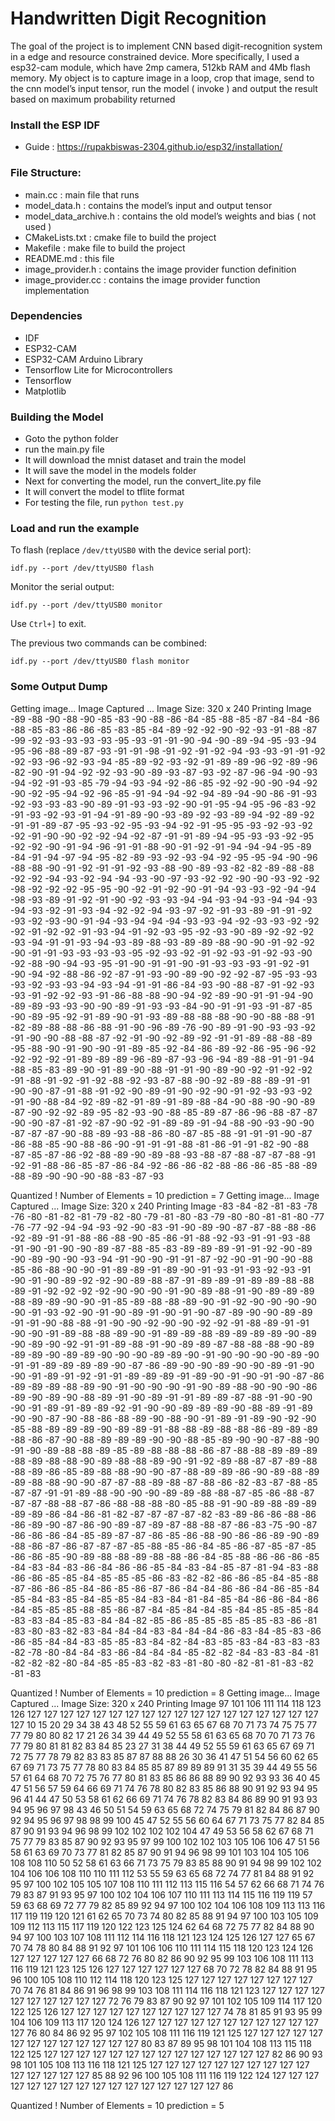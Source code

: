 # Handwritten Digit Recognition
The goal of the project is to implement CNN based digit-recognition system in a edge and resource constrained device. More specifically, I used a esp32-cam module, which have 2mp camera, 512kb RAM and 4Mb flash memory. My object is to capture image in a loop, crop that image, send to the cnn model’s input tensor, run the model ( invoke ) and output the result based on maximum probability returned


### Install the ESP IDF
- Guide : https://rupakbiswas-2304.github.io/esp32/installation/

### File Structure:
- main.cc : main file that runs
- model_data.h : contains the model’s input and output tensor
- model_data_archive.h : contains the old model’s weights and bias ( not used )
- CMakeLists.txt : cmake file to build the project
- Makefile : make file to build the project
- README.md : this file
- image_provider.h : contains the image provider function definition
- image_provider.cc : contains the image provider function implementation

### Dependencies
- IDF 
- ESP32-CAM
- ESP32-CAM Arduino Library
- Tensorflow Lite for Microcontrollers
- Tensorflow
- Matplotlib
### Building the Model
- Goto the python folder
- run the main.py file 
- It will download the mnist dataset and train the model
- It will save the model in the models folder
- Next for converting the model, run the convert_lite.py file
- It will convert the model to tflite format
- For testing the file, run `python test.py`
### Load and run the example

To flash (replace `/dev/ttyUSB0` with the device serial port):
```
idf.py --port /dev/ttyUSB0 flash
```

Monitor the serial output:
```
idf.py --port /dev/ttyUSB0 monitor
```

Use `Ctrl+]` to exit.

The previous two commands can be combined:
```
idf.py --port /dev/ttyUSB0 flash monitor
```

### Some Output Dump 
Getting image...
Image Captured ... Image Size: 320 x 240
Printing Image 
-89 -88 -90 -88 -90 -85 -83 -90 -88 -86 -84 -85 -88 -85 -87 -84 -84 -86 -88 -85 -83 -86 -86 -85 -83 -85 -84 -89 
-92 -92 -90 -92 -93 -91 -88 -87 -99 -92 -93 -93 -93 -93 -95 -93 -91 -91 -90 -94 -90 -89 -94 -95 -93 -94 -95 -96 
-88 -89 -87 -93 -91 -91 -98 -91 -92 -91 -92 -94 -93 -93 -91 -91 -92 -92 -93 -96 -92 -93 -94 -85 -89 -92 -93 -92 
-91 -89 -89 -96 -92 -89 -96 -82 -90 -91 -94 -92 -92 -93 -90 -89 -93 -87 -93 -92 -87 -96 -94 -90 -93 -94 -92 -91 
-93 -85 -79 -94 -93 -94 -92 -86 -85 -92 -92 -90 -90 -94 -92 -90 -92 -95 -94 -92 -96 -85 -91 -94 -94 -92 -94 -89 
-94 -90 -86 -91 -93 -92 -93 -93 -83 -90 -89 -91 -93 -93 -92 -90 -91 -95 -94 -95 -96 -83 -92 -91 -93 -92 -93 -91 
-94 -91 -89 -90 -93 -89 -92 -93 -89 -94 -92 -89 -92 -91 -91 -89 -87 -95 -93 -92 -95 -93 -94 -92 -91 -95 -95 -93 
-92 -93 -92 -92 -91 -90 -90 -92 -92 -94 -92 -87 -91 -91 -89 -94 -95 -93 -93 -92 -95 -92 -92 -90 -91 -94 -96 -91 
-91 -88 -90 -91 -92 -91 -94 -94 -94 -95 -89 -84 -91 -94 -97 -94 -95 -82 -89 -93 -92 -93 -94 -92 -95 -95 -94 -90 
-96 -88 -88 -90 -91 -92 -91 -91 -92 -93 -88 -90 -89 -93 -82 -82 -89 -88 -88 -92 -92 -94 -93 -92 -94 -94 -93 -90 
-97 -93 -92 -92 -90 -90 -93 -92 -92 -98 -92 -92 -92 -95 -95 -90 -92 -91 -92 -90 -91 -94 -93 -93 -92 -94 -94 -98 
-93 -89 -91 -92 -91 -90 -92 -93 -93 -94 -94 -93 -94 -93 -94 -94 -93 -94 -93 -92 -91 -93 -94 -92 -92 -94 -93 -97 
-92 -91 -93 -89 -91 -91 -92 -93 -92 -93 -90 -91 -94 -93 -94 -94 -94 -93 -93 -94 -92 -93 -93 -92 -92 -92 -91 -92 
-92 -91 -93 -94 -91 -92 -93 -95 -92 -93 -90 -89 -92 -92 -92 -93 -94 -91 -91 -93 -94 -93 -89 -88 -93 -89 -89 -88 
-90 -90 -91 -92 -92 -90 -91 -91 -93 -93 -93 -93 -95 -92 -93 -92 -91 -92 -93 -91 -92 -93 -90 -92 -88 -90 -94 -93 
-95 -91 -90 -91 -91 -90 -91 -93 -93 -93 -91 -92 -91 -90 -94 -92 -88 -86 -92 -87 -91 -93 -90 -89 -90 -92 -92 -87 
-95 -93 -93 -93 -92 -93 -93 -94 -93 -94 -91 -91 -86 -84 -93 -90 -88 -87 -91 -92 -93 -93 -91 -92 -92 -93 -91 -86 
-88 -88 -90 -94 -92 -89 -90 -91 -91 -94 -90 -89 -89 -93 -93 -90 -90 -89 -91 -93 -93 -84 -90 -91 -91 -93 -91 -87 
-85 -90 -89 -95 -92 -91 -89 -90 -91 -93 -89 -88 -88 -88 -90 -90 -88 -88 -91 -82 -89 -88 -88 -86 -88 -91 -90 -96 
-89 -76 -90 -89 -91 -90 -93 -93 -92 -91 -90 -90 -88 -88 -87 -92 -91 -90 -92 -89 -92 -91 -91 -89 -88 -88 -89 -95 
-88 -90 -91 -90 -90 -91 -89 -85 -92 -84 -86 -89 -92 -86 -95 -96 -92 -92 -92 -92 -91 -89 -89 -89 -96 -89 -87 -93 
-96 -94 -89 -88 -91 -91 -94 -88 -85 -83 -89 -90 -91 -89 -90 -88 -91 -91 -90 -89 -90 -92 -91 -92 -92 -91 -88 -91 
-92 -91 -92 -88 -92 -93 -87 -88 -90 -92 -89 -88 -89 -91 -91 -90 -90 -87 -91 -88 -91 -92 -90 -89 -91 -90 -92 -90 
-91 -92 -93 -93 -92 -91 -90 -88 -84 -92 -89 -82 -91 -89 -91 -89 -88 -84 -90 -88 -90 -90 -89 -87 -90 -92 -92 -89 
-95 -82 -93 -90 -88 -85 -89 -87 -86 -96 -88 -87 -87 -90 -90 -87 -81 -92 -87 -90 -92 -91 -89 -89 -91 -94 -88 -90 
-93 -90 -90 -87 -87 -87 -90 -88 -89 -93 -88 -86 -80 -87 -85 -88 -91 -91 -91 -90 -87 -86 -88 -85 -90 -88 -86 -90 
-91 -91 -91 -88 -81 -86 -91 -91 -82 -90 -88 -87 -85 -87 -86 -92 -88 -89 -90 -89 -88 -93 -88 -87 -88 -87 -87 -88 
-91 -92 -91 -88 -86 -85 -87 -86 -84 -92 -86 -86 -82 -88 -86 -86 -85 -88 -89 -88 -89 -90 -90 -90 -88 -83 -87 -93 

 Quantized !
Number of Elements = 10 
prediction = 7
Getting image...
Image Captured ... Image Size: 320 x 240
Printing Image 
-83 -84 -82 -81 -83 -78 -76 -80 -81 -82 -81 -79 -82 -80 -79 -81 -80 -83 -79 -80 -80 -81 -81 -80 -77 -76 -77 -92 
-94 -94 -93 -92 -90 -83 -91 -90 -89 -90 -87 -87 -88 -88 -86 -92 -89 -91 -91 -88 -86 -88 -90 -85 -86 -91 -88 -92 
-93 -91 -91 -93 -88 -91 -90 -91 -90 -90 -89 -87 -88 -85 -83 -89 -89 -89 -91 -91 -92 -90 -89 -90 -89 -90 -90 -93 
-94 -91 -90 -90 -91 -91 -87 -92 -90 -91 -90 -90 -88 -85 -86 -88 -90 -90 -91 -89 -89 -91 -89 -90 -91 -93 -91 -93 
-92 -93 -91 -90 -91 -90 -89 -92 -92 -90 -89 -88 -87 -91 -89 -89 -91 -89 -89 -88 -88 -89 -91 -92 -92 -92 -92 -90 
-90 -90 -91 -90 -89 -88 -91 -90 -89 -89 -89 -88 -89 -89 -90 -90 -91 -85 -89 -88 -88 -89 -90 -91 -92 -90 -90 -90 
-90 -90 -91 -93 -92 -90 -91 -90 -89 -91 -90 -91 -90 -87 -89 -90 -90 -89 -89 -91 -91 -90 -88 -88 -91 -90 -90 -92 
-90 -90 -92 -92 -91 -88 -89 -91 -91 -90 -90 -91 -89 -88 -88 -89 -90 -91 -89 -89 -88 -89 -89 -89 -89 -90 -89 -90 
-89 -90 -92 -91 -91 -89 -88 -91 -90 -89 -89 -87 -88 -88 -88 -90 -89 -89 -89 -90 -89 -89 -90 -90 -90 -89 -89 -90 
-91 -90 -90 -90 -90 -89 -90 -91 -91 -89 -89 -89 -89 -90 -87 -86 -89 -90 -90 -89 -90 -90 -89 -91 -90 -90 -91 -89 
-91 -92 -91 -91 -89 -89 -89 -91 -89 -90 -91 -90 -91 -90 -87 -86 -89 -89 -89 -88 -89 -90 -91 -90 -90 -90 -91 -90 
-89 -88 -90 -90 -90 -86 -89 -90 -89 -90 -88 -89 -91 -90 -89 -91 -91 -89 -89 -87 -88 -91 -90 -90 -90 -91 -89 -91 
-89 -89 -92 -91 -90 -90 -89 -89 -89 -90 -88 -89 -91 -89 -90 -90 -87 -90 -88 -86 -88 -89 -90 -88 -90 -91 -89 -91 
-89 -90 -92 -90 -85 -88 -89 -89 -89 -90 -89 -89 -91 -88 -88 -89 -88 -88 -86 -89 -89 -89 -88 -86 -87 -90 -88 -89 
-89 -89 -90 -90 -88 -85 -89 -90 -90 -87 -88 -90 -91 -90 -89 -88 -88 -89 -85 -89 -88 -88 -88 -86 -87 -88 -88 -89 
-89 -89 -88 -89 -88 -88 -90 -89 -88 -88 -89 -90 -91 -92 -89 -88 -87 -87 -89 -88 -88 -89 -86 -85 -89 -88 -88 -90 
-90 -87 -88 -89 -89 -86 -90 -89 -88 -89 -89 -88 -88 -90 -90 -87 -87 -88 -89 -88 -87 -88 -86 -82 -83 -87 -88 -85 
-87 -87 -91 -91 -89 -88 -90 -90 -90 -89 -89 -88 -88 -87 -85 -86 -88 -87 -87 -87 -88 -88 -87 -86 -88 -88 -88 -80 
-85 -88 -91 -90 -89 -88 -89 -89 -89 -89 -86 -84 -86 -81 -82 -87 -87 -87 -87 -82 -83 -89 -86 -86 -88 -86 -86 -89 
-90 -87 -86 -90 -89 -87 -89 -87 -88 -88 -87 -86 -83 -75 -90 -87 -86 -86 -86 -84 -85 -89 -87 -87 -86 -85 -86 -88 
-90 -86 -86 -89 -90 -89 -88 -86 -87 -86 -87 -87 -87 -85 -88 -85 -86 -84 -85 -86 -87 -85 -87 -85 -86 -86 -85 -90 
-89 -88 -88 -89 -88 -88 -86 -84 -85 -88 -86 -86 -86 -85 -84 -83 -84 -83 -86 -84 -86 -86 -85 -84 -83 -84 -85 -87 
-81 -94 -83 -88 -86 -86 -85 -85 -84 -85 -85 -85 -86 -83 -82 -82 -86 -86 -85 -84 -85 -88 -87 -86 -86 -85 -84 -86 
-85 -86 -87 -86 -84 -84 -86 -86 -84 -86 -85 -84 -85 -84 -83 -85 -84 -85 -85 -84 -83 -84 -81 -84 -85 -84 -86 -86 
-84 -86 -84 -85 -85 -85 -88 -85 -86 -87 -84 -85 -84 -84 -85 -84 -85 -85 -85 -84 -83 -83 -84 -85 -83 -84 -84 -82 
-85 -86 -85 -85 -85 -85 -85 -83 -86 -81 -83 -80 -83 -82 -83 -84 -84 -84 -83 -84 -84 -84 -86 -83 -84 -85 -83 -86 
-86 -85 -84 -84 -83 -85 -85 -83 -84 -82 -84 -83 -85 -83 -84 -83 -83 -83 -82 -78 -80 -84 -84 -83 -86 -84 -84 -84 
-85 -82 -82 -84 -83 -83 -84 -81 -82 -82 -82 -80 -84 -85 -85 -83 -82 -83 -81 -80 -80 -82 -81 -81 -83 -82 -81 -83 

 Quantized !
Number of Elements = 10 
prediction = 8
Getting image...
Image Captured ... Image Size: 320 x 240
Printing Image 
97 101 106 111 114 118 123 126 127 127 127 127 127 127 127 127 127 127 127 127 127 127 127 127 127 127 127 10 
15 20 29 34 38 43 48 52 55 59 61 63 65 67 68 70 71 73 74 75 75 77 77 79 80 80 82 17 
21 26 34 39 44 49 52 55 58 61 63 65 68 70 70 71 73 76 77 79 80 81 81 82 83 84 85 23 
27 31 38 44 49 52 55 59 61 63 65 67 69 71 72 75 77 78 79 82 83 83 85 87 87 88 88 26 
30 36 41 47 51 54 56 60 62 65 67 69 71 73 75 77 78 80 83 84 85 85 87 89 89 89 91 31 
35 39 44 49 55 56 57 61 64 68 70 72 75 76 77 80 81 83 85 86 86 88 89 90 92 93 93 36 
40 45 47 51 56 57 59 64 66 69 71 74 76 78 80 82 83 85 86 88 90 91 92 93 94 95 96 41 
44 47 50 53 58 61 62 66 69 71 74 76 78 82 83 84 86 89 90 91 93 93 94 95 96 97 98 43 
46 50 51 54 59 63 65 68 72 74 75 79 81 82 84 86 87 90 92 94 95 96 97 98 98 99 100 45 
47 52 55 56 60 64 67 71 73 75 77 82 84 85 87 90 91 93 94 96 98 99 102 102 102 102 104 47 
49 53 56 58 62 67 68 71 75 77 79 83 85 87 90 92 93 95 97 99 100 102 102 103 105 106 106 47 
51 56 58 61 63 69 70 73 77 81 82 85 87 90 91 94 96 98 99 101 103 104 105 106 108 108 110 50 
52 58 61 63 66 71 73 75 79 83 85 88 90 91 94 98 99 102 102 104 106 106 108 110 110 111 112 53 
55 59 63 65 68 72 74 77 81 84 88 91 92 95 97 100 102 105 105 107 108 110 111 112 113 115 116 54 
57 62 66 68 71 74 76 79 83 87 91 93 95 97 100 102 104 106 107 110 111 113 114 115 116 119 119 57 
59 63 68 69 72 77 79 82 85 89 92 94 97 100 102 104 106 108 109 113 113 116 117 119 119 120 121 61 
62 65 70 73 74 80 82 85 88 91 94 97 100 103 105 109 109 112 113 115 117 119 120 122 123 125 124 62 
64 68 72 75 77 82 84 88 90 94 97 100 103 107 108 111 112 114 116 118 121 123 124 125 126 127 127 65 
67 70 74 78 80 84 88 91 92 97 101 106 106 110 111 114 115 118 120 123 124 126 127 127 127 127 127 66 
68 72 76 80 82 86 90 92 95 99 103 106 108 111 113 116 119 121 123 125 126 127 127 127 127 127 127 68 
70 72 78 82 84 88 91 95 96 100 105 108 110 112 114 118 120 123 125 127 127 127 127 127 127 127 127 70 
74 76 81 84 86 91 96 98 99 103 108 111 114 116 118 121 123 127 127 127 127 127 127 127 127 127 127 72 
76 79 83 87 90 92 97 101 102 105 109 114 117 120 122 125 126 127 127 127 127 127 127 127 127 127 127 74 
78 81 85 91 93 95 99 104 106 109 113 117 120 124 126 127 127 127 127 127 127 127 127 127 127 127 127 76 
80 84 86 92 95 97 102 105 108 111 116 119 121 125 127 127 127 127 127 127 127 127 127 127 127 127 127 80 
83 87 89 95 98 101 104 108 113 115 118 122 125 127 127 127 127 127 127 127 127 127 127 127 127 127 127 82 
86 90 93 98 101 105 108 113 116 118 121 125 127 127 127 127 127 127 127 127 127 127 127 127 127 127 127 85 
88 92 96 100 105 108 111 116 119 122 124 127 127 127 127 127 127 127 127 127 127 127 127 127 127 127 127 86 

 Quantized !
Number of Elements = 10 
prediction = 5

